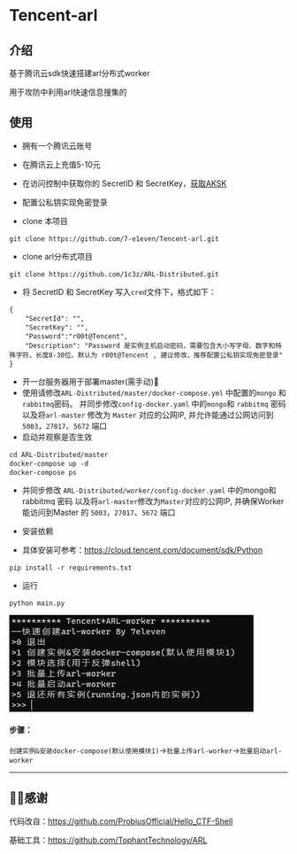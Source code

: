 # Tencent-arl
## 介绍

基于腾讯云sdk快速搭建arl分布式worker

用于攻防中利用arl快速信息搜集的

## 使用

- 拥有一个腾讯云账号
- 在腾讯云上充值5-10元
- 在访问控制中获取你的 SecretID 和 SecretKey，[获取AKSK](https://console.cloud.tencent.com/cam/capi)
- 配置公私钥实现免密登录

- clone 本项目

```
git clone https://github.com/7-e1even/Tencent-arl.git
```

- clone arl分布式项目

```
git clone https://github.com/1c3z/ARL-Distributed.git
```

- 将 SecretID 和 SecretKey 写入`cred`文件下，格式如下：

```
{ 
    "SecretId": "",
    "SecretKey": "",
    "Password":"r00t@Tencent",
    "Description": "Password 是实例主机启动密码，需要包含大小写字母、数字和特殊字符，长度8-30位。默认为 r00t@Tencent , 建议修改，推荐配置公私钥实现免密登录"
}
```



- 开一台服务器用于部署master(需手动)🥲
- 使用请修改`ARL-Distributed/master/docker-compose.yml` 中配置的`mongo` 和`rabbitmq`密码。
  并同步修改`config-docker.yaml` 中的`mongo`和 `rabbitmq` 密码
  以及将`arl-master` 修改为 `Master` 对应的公网IP, 并允许能通过公网访问到`5003`，`27017`、`5672` 端口
- 启动并观察是否生效

```
cd ARL-Distributed/master
docker-compose up -d
docker-compose ps
```

- 并同步修改 `ARL-Distributed/worker/config-docker.yaml` 中的mongo和 rabbitmq 密码
  以及将`arl-master`修改为`Master`对应的公网IP, 并确保Worker能访问到Master 的 `5003`，`27017`、`5672` 端口

- 安装依赖
- 具体安装可参考：https://cloud.tencent.com/document/sdk/Python

```
pip install -r requirements.txt
```

- 运行

```
python main.py
```

![image-20231223190507211](images\image-20231223190507211.png)

#### 步骤：

`创建实例&安装docker-compose(默认使用模块1)`->`批量上传arl-worker`->`批量启动arl-worker`

------

## 🙇‍♂️感谢

代码改自：https://github.com/ProbiusOfficial/Hello_CTF-Shell

基础工具：https://github.com/TophantTechnology/ARL
